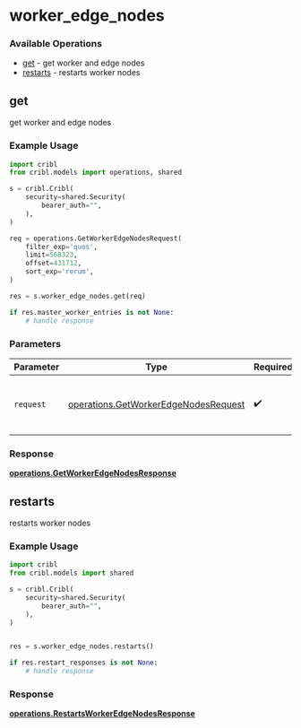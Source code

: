 # worker_edge_nodes

### Available Operations

* [get](#get) - get worker and edge nodes
* [restarts](#restarts) - restarts worker nodes

## get

get worker and edge nodes

### Example Usage

```python
import cribl
from cribl.models import operations, shared

s = cribl.Cribl(
    security=shared.Security(
        bearer_auth="",
    ),
)

req = operations.GetWorkerEdgeNodesRequest(
    filter_exp='quos',
    limit=568323,
    offset=431712,
    sort_exp='rerum',
)

res = s.worker_edge_nodes.get(req)

if res.master_worker_entries is not None:
    # handle response
```

### Parameters

| Parameter                                                                                    | Type                                                                                         | Required                                                                                     | Description                                                                                  |
| -------------------------------------------------------------------------------------------- | -------------------------------------------------------------------------------------------- | -------------------------------------------------------------------------------------------- | -------------------------------------------------------------------------------------------- |
| `request`                                                                                    | [operations.GetWorkerEdgeNodesRequest](../../models/operations/getworkeredgenodesrequest.md) | :heavy_check_mark:                                                                           | The request object to use for the request.                                                   |


### Response

**[operations.GetWorkerEdgeNodesResponse](../../models/operations/getworkeredgenodesresponse.md)**


## restarts

restarts worker nodes

### Example Usage

```python
import cribl
from cribl.models import shared

s = cribl.Cribl(
    security=shared.Security(
        bearer_auth="",
    ),
)


res = s.worker_edge_nodes.restarts()

if res.restart_responses is not None:
    # handle response
```


### Response

**[operations.RestartsWorkerEdgeNodesResponse](../../models/operations/restartsworkeredgenodesresponse.md)**

